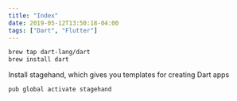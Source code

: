 ```yaml
---
title: "Index"
date: 2019-05-12T13:50:18-04:00
tags: ["Dart", "Flutter"]
---
```


```bash
brew tap dart-lang/dart
brew install dart
```

Install stagehand, which gives you templates for creating Dart apps

```bash
pub global activate stagehand
```
